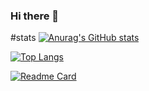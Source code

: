 ### Hi there 👋

<!--
**arikarim/arikarim** is a ✨ _special_ ✨ repository because its `README.md` (this file) appears on your GitHub profile.

Here are some ideas to get you started:

- 🔭 I’m currently working on ...
- 🌱 I’m currently learning ..
- 👯 I’m looking to collaborate on ...
- 🤔 I’m looking for help with ...
- 💬 Ask me about ...
- 📫 How to reach me: ...
- 😄 Pronouns: ...
- ⚡ Fun fact: ...
-->
#stats 
[![Anurag's GitHub stats](https://github-readme-stats.vercel.app/api?username=arikarim&theme=radical)](https://github.com/anuraghazra/github-readme-stats)

[![Top Langs](https://github-readme-stats.vercel.app/api/top-langs/?username=arikarim)](https://github.com/anuraghazra/github-readme-stats)

[![Readme Card](https://github-readme-stats.vercel.app/api/pin/?username=arikarim&repo=github-readme-stats)](https://github.com/anuraghazra/github-readme-stats)
